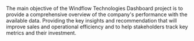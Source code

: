 The main objective of the Windflow Technologies Dashboard project is to provide a comprehensive overview of the company's performance with the available data.
Providing the key insights and recommendation that will improve sales and operational efficiency and to help stakeholders track key metrics and their investment.
